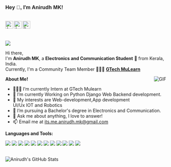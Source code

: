 <h3 style="font-family: Verdana, sans-serif;"> Hey 👋, I'm Anirudh MK!</h3>
<br>

<a href="https://www.linkedin.com/in/anirudh-mk/">
  <img align="left" alt="Anirudh's LinkdeIn" width="24px" src="https://cdn.jsdelivr.net/npm/simple-icons@v3/icons/linkedin.svg" />
</a>

<a href="https://www.instagram.com/anirudh_mk_/">
  <img align="left" alt="Anirudh's Instagram" width="24px" src="https://cdn.jsdelivr.net/npm/simple-icons@v3/icons/instagram.svg" />
</a>

<a href="https://www.facebook.com/ZamranxD">
  <img align="left" alt="Zamran's Instagram" width="24px" src="https://cdn.jsdelivr.net/npm/simple-icons@v3/icons/facebook.svg" />
</a>

<br><br>

<img src="https://komarev.com/ghpvc/?username=anirudh-mk&color=blueviolet">
<br>

Hi there, <br> 
I'm **Anirudh MK**, a **Electronics and Communication Student** 🚀 from Kerala, India. <br>
Currently, I'm a Community Team Member 🙍🏽‍♂️ **[GTech MuLearn](https://github.com/gtech-mulearn)**

<img align="right" alt="GIF" src="https://i.pinimg.com/originals/e4/26/70/e426702edf874b181aced1e2fa5c6cde.gif" />

**About Me!**

  - 👨🏽‍💻 I’m currently Intern at GTech Mulearn
  - 🌱 I’m currently Working on Python Django Web Backend development. 
  - 🤔 My interests are Web-development,App development <br> UI/Ux IOT and Robotics
  - 💼 I’m pursuing a Bachelor's degree in Electronics and Communication.
  - 💬 Ask me about anything, I love to answer!
  - 📫 Email me at [its.me.anirudh.mk@gmail.com](mailto:its.me.anirudh.mk@gmail.com)

**Languages and Tools:**  

<img src="https://img.shields.io/badge/-Django-3C873A?style=flat&logo=Django&logoColor=white"> <img src = "https://img.shields.io/badge/-HTML5-E34F26?style=flat&logo=html5&logoColor=white">
<img src = "https://img.shields.io/badge/-CSS3-1572B6?style=flat&logo=css3&logoColor=white">
<img src="https://img.shields.io/badge/-Bootstrap-563D7C?style=flat&logo=bootstrap&logoColor=white">
<img src="https://img.shields.io/badge/-JavaScript-eed718?style=flat&logo=javascript&logoColor=ffffff">
<img src="https://img.shields.io/badge/-Sass-cc6699?style=flat&logo=sass&logoColor=ffffff">
<img src="https://img.shields.io/badge/-React-000000?style=flat&logo=react&logoColor=00c8ff">
<img src="https://img.shields.io/badge/-MySQL-F29111?style=flat&logo=mysql&logoColor=FFFFFF">
<img src="https://img.shields.io/badge/-Express.js-787878?style=flat">
<img src="http://img.shields.io/badge/-Git-F1502F?style=flat&logo=git&logoColor=FFFFFF">
<img src="http://img.shields.io/badge/-Github-000000?style=flat&logo=github&logoColor=FFFFFF">
<img src="http://img.shields.io/badge/-Python-007ACC?style=flat&logo=Python&logoColor=white">


<br>

<img src="https://github-readme-stats.vercel.app/api?username=anirudh-mk&show_icons=true&hide_border=true&count_private=true&theme=shades-of-purple&icon_color=fad000" alt="Anirudh's GitHub Stats">
